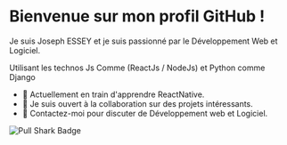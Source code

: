 # Bienvenue sur mon profil GitHub !

Je suis Joseph ESSEY et je suis passionné par le Développement Web et Logiciel. 

Utilisant les technos Js Comme (ReactJs / NodeJs) et Python comme Django

- 🌱 Actuellement en train d'apprendre ReactNative.
- 👯 Je suis ouvert à la collaboration sur des projets intéressants.
- 💬 Contactez-moi pour discuter de Développement web et Logiciel.


![Pull Shark Badge](https://github.com/users/JosephESSEY/achievements/pull-shark)



<!---
JosephESSEY/JosephESSEY is a ✨ special ✨ repository because its `README.md` (this file) appears on your GitHub profile.
You can click the Preview link to take a look at your changes.
--->
